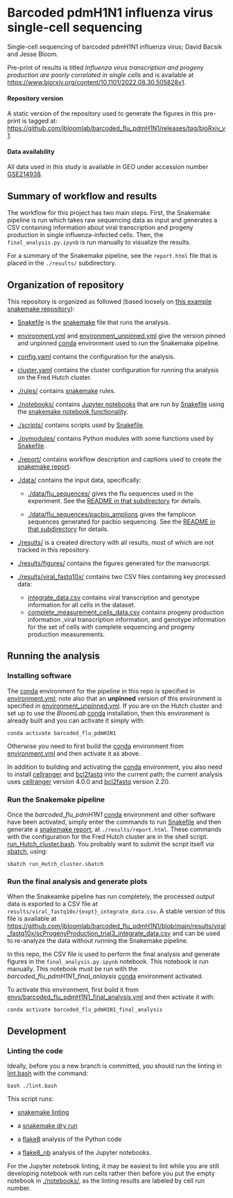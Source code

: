 # Barcoded pdmH1N1 influenza virus single-cell sequencing
Single-cell sequencing of barcoded pdmH1N1 influenza virus; David Bacsik and Jesse Bloom.

Pre-print of results is titled *Influenza virus transcription and progeny production are poorly correlated in single cells* and is available at https://www.biorxiv.org/content/10.1101/2022.08.30.505828v1.

#### Repository version
A static version of the repository used to generate the figures in this pre-print is tagged at: https://github.com/jbloomlab/barcoded_flu_pdmH1N1/releases/tag/bioRxiv_v1.

#### Data availability
All data used in this study is available in GEO under accession number [GSE214938](https://www.ncbi.nlm.nih.gov/geo/query/acc.cgi?acc=GSE214938).

## Summary of workflow and results
The workflow for this project has two main steps. First, the Snakemake pipeline is run which takes raw sequencing data as input and generates a CSV containing information about viral transcription and progeny production in single influenza-infected cells. Then, the `final_analysis.py.ipynb` is run manually to visualize the results.

For a summary of the Snakemake pipeline, see the `report.html` file that is placed in the `./results/` subdirectory.

## Organization of repository
This repository is organized as followed (based loosely on [this example snakemake repository](https://github.com/koesterlab/single-cell-rna-seq)):

 - [Snakefile] is the [snakemake] file that runs the analysis.

 - [environment.yml](environment.yml) and [environment_unpinned.yml](environment_unpinned.yml) give the version pinned and unpinned [conda] environment used to run the Snakemake pipeline.

 - [config.yaml](config.yaml) contains the configuration for the analysis.

 - [cluster.yaml](cluster.yaml) contains the cluster configuration for running tha analysis on the Fred Hutch cluster.

 - [./rules/](rules) contains [snakemake] rules.

 - [./notebooks/](notebooks) contains [Jupyter notebooks](https://jupyter.org/) that are run by [Snakefile] using the [snakemake notebook functionality](https://snakemake.readthedocs.io/en/stable/snakefiles/rules.html#jupyter-notebook-integration).

 - [./scripts/](scripts) contains scripts used by [Snakefile].

 - [./pymodules/](pymodules) contains Python modules with some functions used by [Snakefile].

 - [./report/](report) contains workflow description and captions used to create the [snakemake report].

 - [./data/](data) contains the input data, specifically:

   * [./data/flu_sequences/](data/flu_sequences) gives the flu sequences used in the experiment. See the [README in that subdirectory](data/flu_sequences/README.md) for details.

   * [./data/flu_sequences/pacbio_amplions](data/flu_sequences/pacbio_amplions) gives the famplicon sequences generated for pacbio sequencing. See the [README in that subdirectory](data/flu_sequences/pacbio_amplicons/README.md) for details.

 - [./results/](results) is a created directory with all results, most of which are not tracked in this repository.
 
 - [./results/figures/](results/figures) contains the figures generated for the manuscript.
 
 - [./results/viral_fastq10x/](results/viral_fastq10x) contains two CSV files containing key processed data:  
   * [integrate_data.csv](results/viral_fastq10x/scProgenyProduction_trial3_integrate_data.csv) contains viral transcription and genotype information for all cells in the dataset.  
   * [complete_measurement_cells_data.csv](results/viral_fastq10x/scProgenyProduction_trial3_complete_measurements_cells_data.csv) contains progeny production information ,viral transcription information, and genotype information for the set of cells with complete sequencing and progeny production measurements.


## Running the analysis

### Installing software
The [conda] environment for the pipeline in this repo is specified in [environment.yml](environment.yml); note also that an **unpinned** version of this environment is specified in [environment_unpinned.yml](environment_unpinned.yml).
If you are on the Hutch cluster and set up to use the *BloomLab* [conda] installation, then this environment is already built and you can activate it simply with:

    conda activate barcoded_flu_pdmH1N1

Otherwise you need to first build the [conda] environment from [environment.yml](environment.yml) and then activate it as above.

In addition to building and activating the [conda] environment, you also need to install [cellranger] and [bcl2fastq] into the current path; the current analysis uses [cellranger] version 4.0.0 and [bcl2fastq] version 2.20.

### Run the Snakemake pipeline
Once the *barcoded_flu_pdmH1N1* [conda] environment and other software have been activated, simply enter the commands to run [Snakefile] and then generate a [snakemake report], at `./results/report.html`.
These commands with the configuration for the Fred Hutch cluster are in the shell script. [run_Hutch_cluster.bash](run_Hutch_cluster.bash).
You probably want to submit the script itself via [sbatch](sbatch), using:

    sbatch run_Hutch_cluster.sbatch

### Run the final analysis and generate plots

When the Snakeamke pipeline has run completely, the processed output data is exported to a CSV file at `results/viral_fastq10x/{expt}_integrate_data.csv`. A stable version of this file is available at https://github.com/jbloomlab/barcoded_flu_pdmH1N1/blob/main/results/viral_fastq10x/scProgenyProduction_trial3_integrate_data.csv and can be used to re-analyze the data without running the Snakemake pipeline.

In this repo, the CSV file is used to perform the final analysis and generate figures in the `final_analysis.py.ipynb` notebook. This notebook is run manually. This notebook must be run with the *barcoded_flu_pdmH1N1_final_anlaysis* [conda] environment activated.

To activate this environment, first build it from [envs/barcoded_flu_pdmH1N1_final_analysis.yml](envs/barcoded_flu_pdmH1N1_final_analysis.yml) and then activate it with:

    conda activate barcoded_flu_pdmH1N1_final_analysis

## Development
### Linting the code
Ideally, before you a new branch is committed, you should run the linting in [lint.bash](lint.bash) with the command:

    bash ./lint.bash

This script runs:

 - [snakemake linting](https://snakemake.readthedocs.io/en/stable/snakefiles/writing_snakefiles.html#best-practices)

 - a [snakemake dry run](https://snakemake.readthedocs.io/en/stable/project_info/faq.html#my-workflow-is-very-large-how-do-i-stop-snakemake-from-printing-all-this-rule-job-information-in-a-dry-run)

 - a [flake8](https://flake8.pycqa.org/) analysis of the Python code

 - a [flake8_nb](https://flake8-nb.readthedocs.io/) analysis of the Jupyter notebooks.

For the Jupyter notebook linting, it may be easiest to lint while you are still developing notebook with run cells rather then before you put the empty notebook in [./notebooks/](notebooks), as the linting results are labeled by cell run number.

[Snakefile]: Snakefile
[snakemake]: https://snakemake.readthedocs.io
[snakemake report]: https://snakemake.readthedocs.io/en/stable/snakefiles/reporting.html
[conda]: https://docs.conda.io/projects/conda/en/latest/index.html
[cellranger]: https://support.10xgenomics.com/single-cell-gene-expression/software/pipelines/latest/what-is-cell-ranger
[bcl2fastq]: https://support.illumina.com/sequencing/sequencing_software/bcl2fastq-conversion-software.html

```python

```
